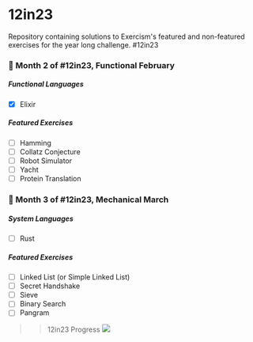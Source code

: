 # 12in23
Repository containing solutions to Exercism's featured and non-featured exercises for the year long challenge. #12in23

### 📆 Month 2 of #12in23, Functional February
##### Functional Languages
- [x] Elixir

##### Featured Exercises
- [ ] Hamming
- [ ] Collatz Conjecture 
- [ ] Robot Simulator 
- [ ] Yacht 
- [ ] Protein Translation

### 📆 Month 3 of #12in23, Mechanical March 
##### System Languages
- [ ] Rust

##### Featured Exercises
- [ ] Linked List (or Simple Linked List)
- [ ] Secret Handshake
- [ ] Sieve
- [ ] Binary Search
- [ ] Pangram

>> 12in23 Progress
![](https://geps.dev/progress/12)
